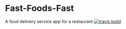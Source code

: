# Fast-Foods-Fast
A food delivery service app for a restaurant
[![travis build](https://img.shields.io/travis/dorothyas/fastfoodfast.dorothyas.svg)](https://travis-ci.com/dorothyas/Fast-Foods-Fast)